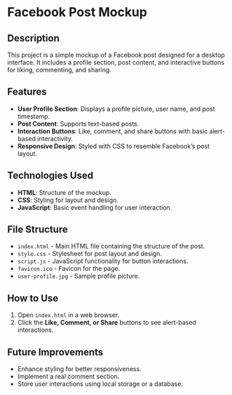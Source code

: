 
# Facebook Post Mockup  

## Description  
This project is a simple mockup of a Facebook post designed for a desktop interface. It includes a profile section, post content, and interactive buttons for liking, commenting, and sharing.  

## Features  
- **User Profile Section**: Displays a profile picture, user name, and post timestamp.  
- **Post Content**: Supports text-based posts.  
- **Interaction Buttons**: Like, comment, and share buttons with basic alert-based interactivity.  
- **Responsive Design**: Styled with CSS to resemble Facebook’s post layout.  

## Technologies Used  
- **HTML**: Structure of the mockup.  
- **CSS**: Styling for layout and design.  
- **JavaScript**: Basic event handling for user interaction.  

## File Structure  
- `index.html` - Main HTML file containing the structure of the post.  
- `style.css` - Stylesheet for post layout and design.  
- `script.js` - JavaScript functionality for button interactions.  
- `favicon.ico` - Favicon for the page.  
- `user-profile.jpg` - Sample profile picture.  

## How to Use  
1. Open `index.html` in a web browser.  
2. Click the **Like, Comment, or Share** buttons to see alert-based interactions.  

## Future Improvements  
- Enhance styling for better responsiveness.  
- Implement a real comment section.  
- Store user interactions using local storage or a database.  
